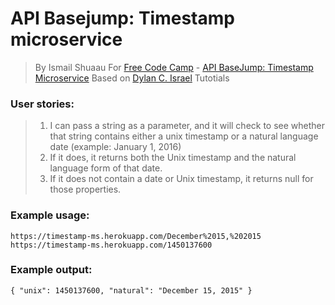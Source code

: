 # API Basejump: Timestamp microservice
> By Ismail Shuaau
> For [Free Code Camp](https://www.freecodecamp.org) - [API BaseJump: Timestamp Microservice](https://timestamp-ms.herokuapp.com/)
> Based on [Dylan C. Israel](https://www.youtube.com/CodingTutorials360) Tutotials

### User stories:
> 1) I can pass a string as a parameter, and it will check to see whether that string contains either a unix timestamp or a natural language date (example: January 1, 2016)
> 2) If it does, it returns both the Unix timestamp and the natural language form of that date.
> 3) If it does not contain a date or Unix timestamp, it returns null for those properties.

### Example usage:
```
https://timestamp-ms.herokuapp.com/December%2015,%202015
https://timestamp-ms.herokuapp.com/1450137600
```
### Example output:
```
{ "unix": 1450137600, "natural": "December 15, 2015" }
```